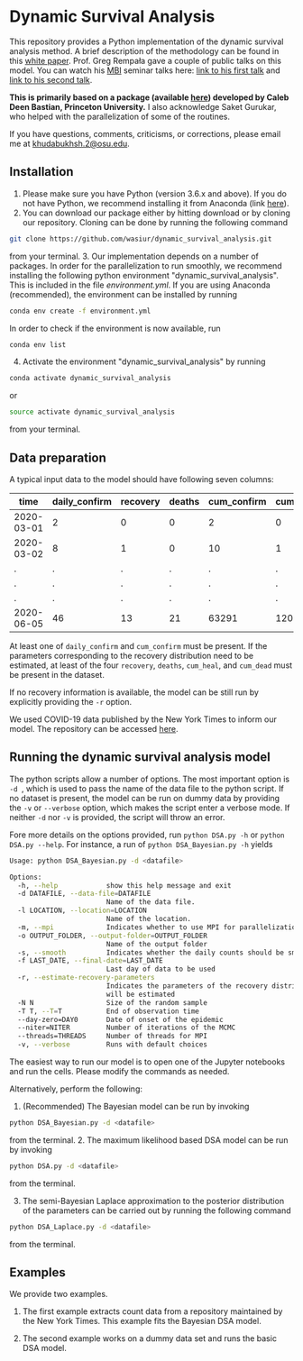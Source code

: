 # Dynamic Survival Analysis

This repository provides a Python implementation of the dynamic survival analysis method. A brief description of the methodology can be found in this [white paper](https://idi.osu.edu/assets/pdfs/covid_response_white_paper.pdf). Prof. Greg Rempała gave a couple of public talks on this model. You can watch his [MBI](https://mbi.osu.edu/) seminar talks here: [link to his first talk](https://video.mbi.ohio-state.edu/video/player/?id=4888&title=Mathematical+Models+of+Epidemics%3A+Tracking+Coronavirus+using+Dynamic+Survival+Analysis) and [link to his second talk](https://video.mbi.ohio-state.edu/video/player/?id=4891&title=Mathematics+of+Modeling+a+Pandemic%3A+The+Journey+Continues).


**This is primarily based on a package (available [here](https://github.com/calebbastian/epidemic)) developed by Caleb Deen Bastian, Princeton University.** I also acknowledge Saket Gurukar, who helped with the parallelization of some of the routines.


If you have questions, comments, criticisms, or corrections, please email me at [khudabukhsh.2@osu.edu](mailto:khudabukhsh.2@osu.edu).

## Installation
1. Please make sure you have Python (version 3.6.x and above). If you do not have Python, we recommend installing it from Anaconda (link [here](https://www.anaconda.com/distribution/)).
2. You can download our package either by hitting download or by cloning our repository. Cloning can be done by running the following command
```bash
git clone https://github.com/wasiur/dynamic_survival_analysis.git
```
from your terminal.
3. Our implementation depends on a number of packages. In order for the parallelization to run smoothly, we recommend installing the following python environment "dynamic_survival_analysis". This is included in the file _environment.yml_. If you are using Anaconda (recommended), the environment can be installed by running
```bash
conda env create -f environment.yml
```
In order to check if the environment is now available, run
```bash
conda env list
```
4. Activate the environment "dynamic_survival_analysis" by running
```bash
conda activate dynamic_survival_analysis
```
or 
```bash
source activate dynamic_survival_analysis
```
from your terminal.

## Data preparation
A typical input data to the model should have following seven columns:

time  | daily_confirm | recovery | deaths |	cum_confirm |	cum_heal |	cum_dead
------------- | ------------- | ------------- | ------------- | ------------- | ------------- | -------------
2020-03-01 |	2 |	0 |	0	| 2	| 0 |	0
2020-03-02 |	8 |	1 |	0 |	10 |	1 |	0 |
. | . | . | . | . | . | .
. | . | . | . | . | . | .
. | . | . | . | . | . | .
2020-06-05 |	46 |	13 |	21	 | 63291	| 1200	| 1037


At least one of ```daily_confirm``` and ```cum_confirm``` must be present. If the parameters corresponding to the recovery distribution need to be estimated, at least of the four ```recovery```, ```deaths```, ```cum_heal```, and ```cum_dead``` must be present in the dataset. 


If no recovery information is available, the model can be still run by explicitly providing the ```-r``` option.

We used COVID-19 data published by the New York Times to inform our model. The repository can be accessed [here](https://github.com/nytimes/covid-19-data).

## Running the dynamic survival analysis model
The python scripts allow a number of options. The most important option is ```-d ```, which is used to pass the name of the data file to the python script. If no dataset is present, the model can be run on dummy data by providing the ```-v``` or ```--verbose``` option, which makes the script enter a verbose mode. If neither ```-d``` nor ```-v``` is provided, the script will throw an error. 

Fore more details on the options provided, run ```python DSA.py -h``` or ```python DSA.py --help```. For instance, a run of ```python DSA_Bayesian.py -h``` yields 
```bash
Usage: python DSA_Bayesian.py -d <datafile>

Options:
  -h, --help            show this help message and exit
  -d DATAFILE, --data-file=DATAFILE
                        Name of the data file.
  -l LOCATION, --location=LOCATION
                        Name of the location.
  -m, --mpi             Indicates whether to use MPI for parallelization.
  -o OUTPUT_FOLDER, --output-folder=OUTPUT_FOLDER
                        Name of the output folder
  -s, --smooth          Indicates whether the daily counts should be smoothed.
  -f LAST_DATE, --final-date=LAST_DATE
                        Last day of data to be used
  -r, --estimate-recovery-parameters
                        Indicates the parameters of the recovery distribution
                        will be estimated
  -N N                  Size of the random sample
  -T T, --T=T           End of observation time
  --day-zero=DAY0       Date of onset of the epidemic
  --niter=NITER         Number of iterations of the MCMC
  --threads=THREADS     Number of threads for MPI
  -v, --verbose         Runs with default choices
```


The easiest way to run our model is to open one of the Jupyter notebooks and run the cells. Please modify the commands as needed.

Alternatively, perform the following: 
1. (Recommended) The Bayesian model can be run by invoking 
```bash
python DSA_Bayesian.py -d <datafile>
```
from the terminal. 
2. The maximum likelihood based DSA model can be run by invoking
```bash
python DSA.py -d <datafile>
```
from the terminal.

3. The semi-Bayesian Laplace approximation to the posterior distribution of the parameters can be carried out by running the following command
```bash
python DSA_Laplace.py -d <datafile>
```
from the terminal.

## Examples
We provide two examples. 
1. The first example extracts count data from a repository maintained by the New York Times. This example fits the Bayesian DSA model. 

2. The second example works on a dummy data set and runs the basic DSA model. 
